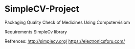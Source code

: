 # SimpleCV-Project
Packaging Quality Check of Medicines Using Computervisiom

Requirements 
SimpleCv library


Refrences:
http://simplecv.org/
https://electronicsforu.com/
